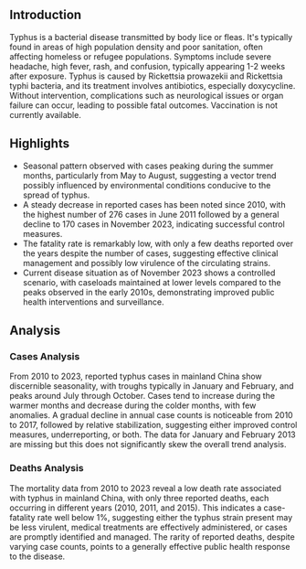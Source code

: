 ## Introduction

Typhus is a bacterial disease transmitted by body lice or fleas. It's typically found in areas of high population density and poor sanitation, often affecting homeless or refugee populations. Symptoms include severe headache, high fever, rash, and confusion, typically appearing 1-2 weeks after exposure. Typhus is caused by Rickettsia prowazekii and Rickettsia typhi bacteria, and its treatment involves antibiotics, especially doxycycline. Without intervention, complications such as neurological issues or organ failure can occur, leading to possible fatal outcomes. Vaccination is not currently available.

## Highlights

- Seasonal pattern observed with cases peaking during the summer months, particularly from May to August, suggesting a vector trend possibly influenced by environmental conditions conducive to the spread of typhus. <br/>
- A steady decrease in reported cases has been noted since 2010, with the highest number of 276 cases in June 2011 followed by a general decline to 170 cases in November 2023, indicating successful control measures. <br/>
- The fatality rate is remarkably low, with only a few deaths reported over the years despite the number of cases, suggesting effective clinical management and possibly low virulence of the circulating strains. <br/>
- Current disease situation as of November 2023 shows a controlled scenario, with caseloads maintained at lower levels compared to the peaks observed in the early 2010s, demonstrating improved public health interventions and surveillance.
## Analysis

### Cases Analysis

From 2010 to 2023, reported typhus cases in mainland China show discernible seasonality, with troughs typically in January and February, and peaks around July through October. Cases tend to increase during the warmer months and decrease during the colder months, with few anomalies. A gradual decline in annual case counts is noticeable from 2010 to 2017, followed by relative stabilization, suggesting either improved control measures, underreporting, or both. The data for January and February 2013 are missing but this does not significantly skew the overall trend analysis.

### Deaths Analysis

The mortality data from 2010 to 2023 reveal a low death rate associated with typhus in mainland China, with only three reported deaths, each occurring in different years (2010, 2011, and 2015). This indicates a case-fatality rate well below 1%, suggesting either the typhus strain present may be less virulent, medical treatments are effectively administered, or cases are promptly identified and managed. The rarity of reported deaths, despite varying case counts, points to a generally effective public health response to the disease.
